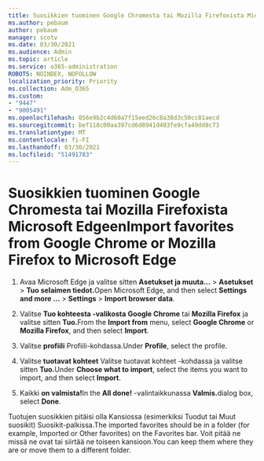 ```yaml
---
title: Suosikkien tuominen Google Chromesta tai Mozilla Firefoxista Microsoft Edgeen
ms.author: pebaum
author: pebaum
manager: scotv
ms.date: 03/30/2021
ms.audience: Admin
ms.topic: article
ms.service: o365-administration
ROBOTS: NOINDEX, NOFOLLOW
localization_priority: Priority
ms.collection: Adm_O365
ms.custom:
- "9447"
- "9005491"
ms.openlocfilehash: 056e9b2c4d60a7f15eed26c8a38d3c50cc81aecd
ms.sourcegitcommit: bef118c00aa397cd6d8941d403fe9cfa49dd8c73
ms.translationtype: MT
ms.contentlocale: fi-FI
ms.lasthandoff: 03/30/2021
ms.locfileid: "51491783"
---
```

# <a name="import-favorites-from-google-chrome-or-mozilla-firefox-to-microsoft-edge"></a><span data-ttu-id="43667-102">Suosikkien tuominen Google Chromesta tai Mozilla Firefoxista Microsoft Edgeen</span><span class="sxs-lookup"><span data-stu-id="43667-102">Import favorites from Google Chrome or Mozilla Firefox to Microsoft Edge</span></span>

1. <span data-ttu-id="43667-103">Avaa Microsoft Edge ja valitse sitten **Asetukset ja muuta...**  >  **Asetukset**  >  **Tuo selaimen tiedot.**</span><span class="sxs-lookup"><span data-stu-id="43667-103">Open Microsoft Edge, and then select **Settings and more ...** > **Settings** > **Import browser data**.</span></span>

1. <span data-ttu-id="43667-104">Valitse **Tuo kohteesta -valikosta** **Google Chrome** tai **Mozilla Firefox** ja valitse sitten **Tuo.**</span><span class="sxs-lookup"><span data-stu-id="43667-104">From the **Import from** menu, select **Google Chrome** or **Mozilla Firefox**, and then select **Import**.</span></span>

1. <span data-ttu-id="43667-105">Valitse **profiili** Profiili-kohdassa.</span><span class="sxs-lookup"><span data-stu-id="43667-105">Under **Profile**, select the profile.</span></span>

1. <span data-ttu-id="43667-106">Valitse **tuotavat kohteet** Valitse tuotavat kohteet -kohdassa ja valitse sitten **Tuo.**</span><span class="sxs-lookup"><span data-stu-id="43667-106">Under **Choose what to import**, select the items you want to import, and then select **Import**.</span></span>

1. <span data-ttu-id="43667-107">Kaikki **on valmista!**</span><span class="sxs-lookup"><span data-stu-id="43667-107">In the **All done!**</span></span> <span data-ttu-id="43667-108">-valintaikkunassa **Valmis.**</span><span class="sxs-lookup"><span data-stu-id="43667-108">dialog box, select **Done**.</span></span>

<span data-ttu-id="43667-109">Tuotujen suosikkien pitäisi olla Kansiossa (esimerkiksi Tuodut tai Muut suosikit) Suosikit-palkissa.</span><span class="sxs-lookup"><span data-stu-id="43667-109">The imported favorites should be in a folder (for example, Imported or Other favorites) on the Favorites bar.</span></span> <span data-ttu-id="43667-110">Voit pitää ne missä ne ovat tai siirtää ne toiseen kansioon.</span><span class="sxs-lookup"><span data-stu-id="43667-110">You can keep them where they are or move them to a different folder.</span></span>
